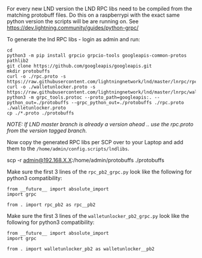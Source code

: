For every new LND version the LND RPC libs need to be compiled from the matching protobuff files.
Do this on a raspberrypi with the exact same python version the scripts will be are running on.
See https://dev.lightning.community/guides/python-grpc/


To generate the lnd RPC libs - login as admin and run:
```
cd
python3 -m pip install grpcio grpcio-tools googleapis-common-protos pathlib2
git clone https://github.com/googleapis/googleapis.git
mkdir protobuffs
curl -o ./rpc.proto -s https://raw.githubusercontent.com/lightningnetwork/lnd/master/lnrpc/rpc.proto
curl -o ./walletunlocker.proto -s https://raw.githubusercontent.com/lightningnetwork/lnd/master/lnrpc/walletunlocker.proto
python3 -m grpc_tools.protoc --proto_path=googleapis:. --python_out=./protobuffs --grpc_python_out=./protobuffs ./rpc.proto ./walletunlocker.proto
cp ./*.proto ./protobuffs
````

*NOTE: If LND master branch is already a version ahead .. use the rpc.proto from the version tagged branch.*

Now copy the generated RPC libs per SCP over to your Laptop and add them to the `/home/admin/config.scripts/lndlibs`.

scp -r admin@192.168.X.X:/home/admin/protobuffs ./protobuffs

Make sure the first 3 lines of the `rpc_pb2_grpc.py` look like the following for python3 compatibility:
```
from __future__ import absolute_import
import grpc

from . import rpc_pb2 as rpc__pb2
```

Make sure the first 3 lines of the `walletunlocker_pb2_grpc.py` look like the following for python3 compatibility:
```
from __future__ import absolute_import
import grpc

from . import walletunlocker_pb2 as walletunlocker__pb2
```


